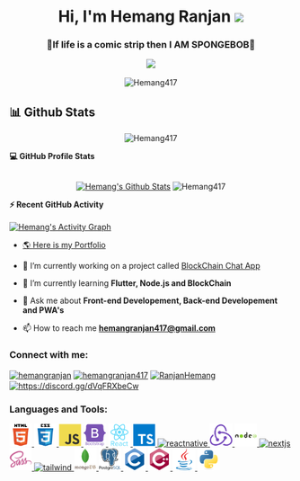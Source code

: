 <h1 align="center">Hi, I'm Hemang Ranjan <img src="https://media.giphy.com/media/hvRJCLFzcasrR4ia7z/giphy.gif" width="35"></h1>
<h3 align="center">🌈If life is a comic strip then I AM SPONGEBOB🧽</h3>

<p align="center"><img src="https://i.gifer.com/origin/c6/c6cfcb9a5dce1b1a669cb670ecb776e6_w200.gif"></p>

<p align="center"><img src="https://komarev.com/ghpvc/?username=Hemang417&label=Visitors%20count&color=0e75b6&style=plastic" alt="Hemang417" /> </p>

## 📊 Github Stats 

<p align="center"><img src="https://github-readme-streak-stats.herokuapp.com/?user=Hemang417&theme=great-gatsby" alt="Hemang417"/></p>

<p> 
  <summary><b>💻 GitHub Profile Stats</b></summary>
  <br/>
  <p align="center">
    <a href="https://github.com/anuraghazra/github-readme-stats"><img alt="Hemang's Github Stats" src="https://github-readme-stats.vercel.app/api?username=Hemang417&show_icons=true&count_private=true&theme=dark" height="175px"/></a>
	  <img src="https://github-readme-stats.vercel.app/api/top-langs?username=Hemang417&show_icons=true&locale=en&layout=compact&theme=dark" alt="Hemang417" height="175px"/>
  <br/>
  </p>
</p>

<p>
  <summary><b>⚡ Recent GitHub Activity </b></summary>
  <br/>
   <a href="https://github.com/Hemang417"><img alt="Hemang's Activity Graph" src="https://activity-graph.herokuapp.com/graph?username=Hemang417&theme=react-dark" alt="Hemang417"</a>
  <br/>
</p>
	
- 🌎 [Here is my Portfolio](https://hemang417.github.io/Portfolio/)

- 🔭 I’m currently working on a project called [BlockChain Chat App](https://github.com/Hemang417/Web-3_Chat_DApp)

- 🌱 I’m currently learning **Flutter, Node.js and BlockChain**

- 💬 Ask me about **Front-end Developement, Back-end Developement and PWA's**

- 📫 How to reach me **hemangranjan417@gmail.com**


<h3 align="left">Connect with me:</h3>
<p align="left">
<a href="https://www.linkedin.com/in/hemangranjan/" target="blank"><img align="center" src="https://raw.githubusercontent.com/rahuldkjain/github-profile-readme-generator/master/src/images/icons/Social/linked-in-alt.svg" alt="hemangranjan" height="30" width="40" /></a>
<a href="https://www.instagram.com/hemangranjan417/" target="blank"><img align="center" src="https://raw.githubusercontent.com/rahuldkjain/github-profile-readme-generator/master/src/images/icons/Social/instagram.svg" alt="hemangranjan417" height="30" width="40" /></a>
<a href="https://twitter.com/RanjanHemang" target="blank"><img align="center" src="https://raw.githubusercontent.com/rahuldkjain/github-profile-readme-generator/master/src/images/icons/Social/twitter.svg" alt="RanjanHemang" height="30" width="40" /></a>
<a href="https://discord.gg/dVqFRXbeCw" target="blank"><img align="center" src="https://raw.githubusercontent.com/rahuldkjain/github-profile-readme-generator/master/src/images/icons/Social/discord.svg" alt="https://discord.gg/dVqFRXbeCw" height="30" width="40" /></a>
</p>

<h3 align="left">Languages and Tools:</h3>
	
<p align="left">
    <a href="https://www.w3.org/html/" target="_blank"> <img src="https://raw.githubusercontent.com/devicons/devicon/master/icons/html5/html5-original-wordmark.svg" alt="html5" width="40" height="40"/> </a>
    <a href="https://www.w3schools.com/css/" target="_blank"> <img src="https://raw.githubusercontent.com/devicons/devicon/master/icons/css3/css3-original-wordmark.svg" alt="css3" width="40" height="40"/> </a>
    <a href="https://developer.mozilla.org/en-US/docs/Web/JavaScript" target="_blank"> <img src="https://raw.githubusercontent.com/devicons/devicon/master/icons/javascript/javascript-original.svg" alt="javascript" width="40" height="40"/> </a>
	<a href="https://getbootstrap.com" target="_blank"> <img src="https://raw.githubusercontent.com/devicons/devicon/master/icons/bootstrap/bootstrap-plain-wordmark.svg" alt="bootstrap" width="40" height="40"/> </a>
      <a href="https://reactjs.org/" target="_blank"> <img src="https://raw.githubusercontent.com/devicons/devicon/master/icons/react/react-original-wordmark.svg" alt="react" width="40" height="40"/> </a>
	<a href="https://www.typescriptlang.org/" target="_blank"> <img src="https://raw.githubusercontent.com/devicons/devicon/master/icons/typescript/typescript-original.svg" alt="typescript" width="40" height="40"/> </a>
	<a href="https://reactnative.dev/" target="_blank"> <img src="https://reactnative.dev/img/header_logo.svg" alt="reactnative" width="40" height="40"/> </a> <a href="https://redux.js.org" target="_blank"> <img src="https://raw.githubusercontent.com/devicons/devicon/master/icons/redux/redux-original.svg" alt="redux" width="40" height="40"/> </a>
	 <a href="https://nodejs.org" target="_blank"> <img src="https://raw.githubusercontent.com/devicons/devicon/master/icons/nodejs/nodejs-original-wordmark.svg" alt="nodejs" width="40" height="40"/> </a>
    <a href="https://nextjs.org/" target="_blank"> <img src="http://www.legrandlucas.com/assets/nextjs__white.png" alt="nextjs" width="60" height="40"/> </a>
      <a href="https://sass-lang.com" target="_blank"> <img src="https://raw.githubusercontent.com/devicons/devicon/master/icons/sass/sass-original.svg" alt="sass" width="40" height="40"/> </a>
    <a href="https://tailwindcss.com/" target="_blank"> <img src="https://www.vectorlogo.zone/logos/tailwindcss/tailwindcss-icon.svg" alt="tailwind" width="40" height="40"/> </a>
    <a href="https://www.mongodb.com/" target="_blank"> <img src="https://raw.githubusercontent.com/devicons/devicon/master/icons/mongodb/mongodb-original-wordmark.svg" alt="mongodb" width="40" height="40"/> </a>
    <a href="https://www.postgresql.org" target="_blank"> <img src="https://raw.githubusercontent.com/devicons/devicon/master/icons/postgresql/postgresql-original-wordmark.svg" alt="postgresql" width="40" height="40"/> </a>
	<a href="https://www.cprogramming.com/" target="_blank"> <img src="https://raw.githubusercontent.com/devicons/devicon/master/icons/c/c-original.svg" alt="c" width="40" height="40"/> </a>
<a href="https://www.w3schools.com/cpp/" target="_blank"> <img src="https://raw.githubusercontent.com/devicons/devicon/master/icons/cplusplus/cplusplus-original.svg" alt="cplusplus" width="40" height="40"/> </a> 
<a href="https://www.java.com" target="_blank"> <img src="https://raw.githubusercontent.com/devicons/devicon/master/icons/java/java-original.svg" alt="java" width="40" height="40"/> </a>	
    <a href="https://www.python.org" target="_blank"> <img src="https://raw.githubusercontent.com/devicons/devicon/master/icons/python/python-original.svg" alt="python" width="40" height="40"/> </a>
